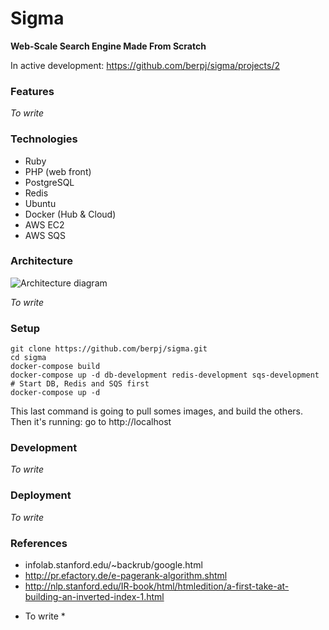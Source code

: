 # Sigma

**Web-Scale Search Engine Made From Scratch**

In active development: https://github.com/berpj/sigma/projects/2

### Features

*To write*

### Technologies

- Ruby
- PHP (web front)
- PostgreSQL
- Redis
- Ubuntu
- Docker (Hub & Cloud)
- AWS EC2
- AWS SQS


### Architecture

![Architecture diagram](http://i.imgur.com/YuVDXIP.png)

*To write*


### Setup

    git clone https://github.com/berpj/sigma.git
    cd sigma
    docker-compose build
    docker-compose up -d db-development redis-development sqs-development # Start DB, Redis and SQS first
    docker-compose up -d

This last command is going to pull somes images, and build the others. Then it's running: go to http://localhost


### Development

*To write*


### Deployment

*To write*


### References

- infolab.stanford.edu/~backrub/google.html
- http://pr.efactory.de/e-pagerank-algorithm.shtml
- http://nlp.stanford.edu/IR-book/html/htmledition/a-first-take-at-building-an-inverted-index-1.html

* To write *
